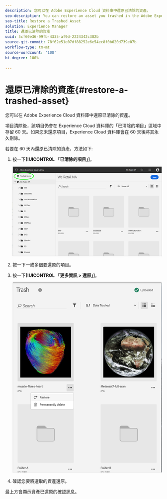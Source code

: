 ```yaml
---
description: 您可以在 Adobe Experience Cloud 資料庫中還原已清除的資產。
seo-description: You can restore an asset you trashed in the Adobe Experience Cloud Library.
seo-title: Restore a Trashed Asset
solution: Experience Manager
title: 還原已清除的資產
uuid: 5cf60e36-99fb-4335-af9d-2224342c382b
source-git-commit: 78f62e51e07df88252e6e54ec8f0b620d739e07b
workflow-type: tm+mt
source-wordcount: '108'
ht-degree: 100%

---
```



# 還原已清除的資產{#restore-a-trashed-asset}

您可以在 Adobe Experience Cloud 資料庫中還原已清除的資產。

項目清除後，該項目仍會在 Experience Cloud 資料庫的「已清除的項目」區域中存留 60 天。如果您未還原項目，Experience Cloud 資料庫會在 60 天後將其永久刪除。

若要在 60 天內還原已清除的資產，方法如下:

1. 按一下&#x200B;**[!UICONTROL 「已清除的項目」]**。

   ![](assets/library_general_trashed_items.png)

1. 按一下一或多個要還原的項目。
1. 按一下&#x200B;**[!UICONTROL 「更多資訊 > 還原」]**。

   ![](assets/library_restore_perm_delete.png)

1. 確認您要將選取的資產還原。

最上方會顯示資產已還原的確認訊息。
